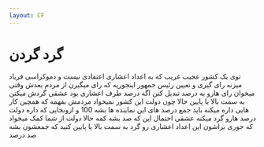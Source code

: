 ```yaml
---
layout: CF
---
```

# گرد گردن
توی یک کشور عجیب غریب که به اعداد اعشاری اعتقادی نیست و دموکراسی فریاد میزنه رای گیری و تعیین رئیس جمهور اینجوریه که رای میگیرن از مردم بعدش وقتی میخوان رای هارو به درصد تبدیل کنن اگه درصد طرف اعشاری بود عشقی گردش میکنن به سمت بالا یا پایین حالا چون دولت این کشور نمیخواد مردمش بفهمه که همچین کار هایی داره میکنه باید جمع درصد های این نماینده ها بشه 100 و ازونجایی که داره دولت درصد هارو گرد میکنه عشقی احتمال این که صد بشه کمه حالا دولت از شما کمک میخواد که جوری براشون این اعداد اعشاری رو گرد به سمت بالا یا پایین کنید که جمعشون بشه صد درصد
